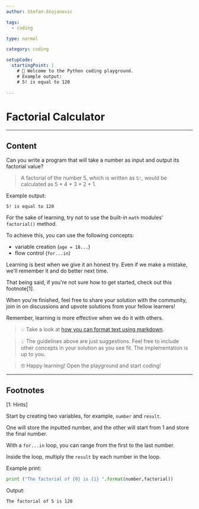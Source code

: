 ```yaml
---
author: Stefan-Stojanovic

tags:
  - coding

type: normal

category: coding

setupCode:
  startingPoint: |
    # 👋 Welcome to the Python coding playground. 
    # Example output:
    # 5! is equal to 120
      
---
```


# Factorial Calculator

---

## Content

Can you write a program that will take a number as input and output its factorial value?

> A factorial of the number 5, which is written as `5!`, would be calculated as 5 * 4 * 3 * 2 * 1.

Example output:

```plain-text
5! is equal to 120
```

For the sake of learning, try not to use the built-in `math` modules' `factorial()` method.

To achieve this, you can use the following concepts:
- variable creation (`age = 18...`)
- flow control (`for...in`)

Learning is best when we give it an honest try. Even if we make a mistake, we'll remember it and do better next time.

That being said, if you're not sure how to get started, check out this footnote[1]. 

When you're finished, feel free to share your solution with the community, join in on discussions and upvote solutions from your fellow learners!

Remember, learning is more effective when we do it with others.

> 💡 Take a look at [how you can format text using markdown](https://www.enki.com/glossary/general/markdown-formatting).

> 💡 The guidelines above are just suggestions. Feel free to include other concepts in your solution as you see fit. The implementation is up to you.

> 🤓 Happy learning! Open the playground and start coding!

---

## Footnotes

[1: Hints]

Start by creating two variables, for example, `number` and `result`.

One will store the inputted number, and the other will start from 1 and store the final number.

With a `for...in` loop, you can range from the first to the last number.

Inside the loop, multiply the `result` by each number in the loop.

Example print:
```python
print ("The factorial of {0} is {1} ".format(number,factorial))
```
Output:
```plain-text
The factorial of 5 is 120 
```
